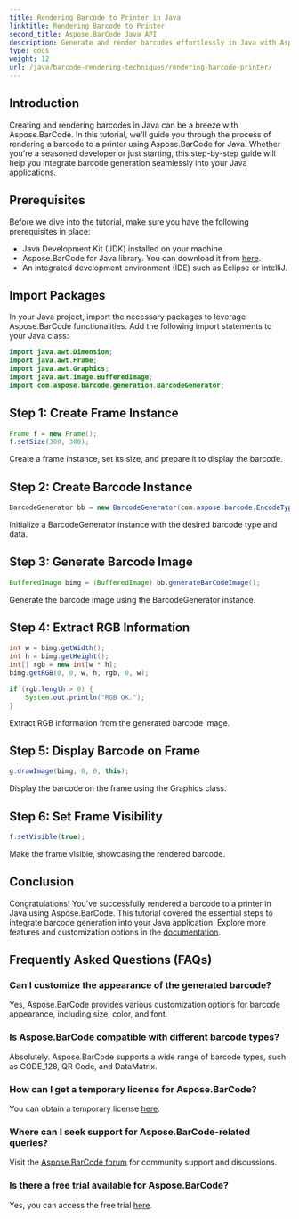 ```yaml
---
title: Rendering Barcode to Printer in Java
linktitle: Rendering Barcode to Printer
second_title: Aspose.BarCode Java API
description: Generate and render barcodes effortlessly in Java with Aspose.BarCode. Follow our step-by-step guide for seamless integration.
type: docs
weight: 12
url: /java/barcode-rendering-techniques/rendering-barcode-printer/
---
```


## Introduction

Creating and rendering barcodes in Java can be a breeze with Aspose.BarCode. In this tutorial, we'll guide you through the process of rendering a barcode to a printer using Aspose.BarCode for Java. Whether you're a seasoned developer or just starting, this step-by-step guide will help you integrate barcode generation seamlessly into your Java applications.

## Prerequisites

Before we dive into the tutorial, make sure you have the following prerequisites in place:

- Java Development Kit (JDK) installed on your machine.
- Aspose.BarCode for Java library. You can download it from [here](https://releases.aspose.com/barcode/java/).
- An integrated development environment (IDE) such as Eclipse or IntelliJ.

## Import Packages

In your Java project, import the necessary packages to leverage Aspose.BarCode functionalities. Add the following import statements to your Java class:

```java
import java.awt.Dimension;
import java.awt.Frame;
import java.awt.Graphics;
import java.awt.image.BufferedImage;
import com.aspose.barcode.generation.BarcodeGenerator;
```

## Step 1: Create Frame Instance

```java
Frame f = new Frame();
f.setSize(300, 300);
```

Create a frame instance, set its size, and prepare it to display the barcode.

## Step 2: Create Barcode Instance

```java
BarcodeGenerator bb = new BarcodeGenerator(com.aspose.barcode.EncodeTypes.CODE_128, "1234567");
```

Initialize a BarcodeGenerator instance with the desired barcode type and data.

## Step 3: Generate Barcode Image

```java
BufferedImage bimg = (BufferedImage) bb.generateBarCodeImage();
```

Generate the barcode image using the BarcodeGenerator instance.

## Step 4: Extract RGB Information

```java
int w = bimg.getWidth();
int h = bimg.getHeight();
int[] rgb = new int[w * h];
bimg.getRGB(0, 0, w, h, rgb, 0, w);

if (rgb.length > 0) {
    System.out.println("RGB OK.");
}
```

Extract RGB information from the generated barcode image.

## Step 5: Display Barcode on Frame

```java
g.drawImage(bimg, 0, 0, this);
```

Display the barcode on the frame using the Graphics class.

## Step 6: Set Frame Visibility

```java
f.setVisible(true);
```

Make the frame visible, showcasing the rendered barcode.

## Conclusion

Congratulations! You've successfully rendered a barcode to a printer in Java using Aspose.BarCode. This tutorial covered the essential steps to integrate barcode generation into your Java application. Explore more features and customization options in the [documentation](https://reference.aspose.com/barcode/java/).

## Frequently Asked Questions (FAQs)

### Can I customize the appearance of the generated barcode?
Yes, Aspose.BarCode provides various customization options for barcode appearance, including size, color, and font.

### Is Aspose.BarCode compatible with different barcode types?
Absolutely. Aspose.BarCode supports a wide range of barcode types, such as CODE_128, QR Code, and DataMatrix.

### How can I get a temporary license for Aspose.BarCode?
You can obtain a temporary license [here](https://purchase.aspose.com/temporary-license/).

### Where can I seek support for Aspose.BarCode-related queries?
Visit the [Aspose.BarCode forum](https://forum.aspose.com/c/barcode/13) for community support and discussions.

### Is there a free trial available for Aspose.BarCode?
Yes, you can access the free trial [here](https://releases.aspose.com/).


